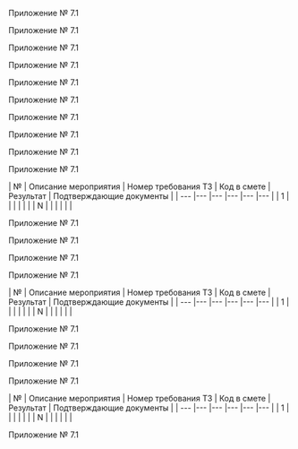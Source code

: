 Приложение № 7.1

Приложение № 7.1

Приложение № 7.1

Приложение № 7.1

Приложение № 7.1

Приложение № 7.1

Приложение № 7.1

Приложение № 7.1

Приложение № 7.1

Приложение № 7.1

| № | Описание мероприятия | Номер требования ТЗ | Код 
в смете | Результат | Подтверждающие документы |
| --- |--- |--- |--- |--- |--- |
| 1 |  |  |  |  |  |
| N |  |  |  |  |  |

Приложение № 7.1

Приложение № 7.1

Приложение № 7.1

Приложение № 7.1

| № | Описание мероприятия | Номер требования ТЗ | Код 
в смете | Результат | Подтверждающие документы |
| --- |--- |--- |--- |--- |--- |
| 1 |  |  |  |  |  |
| N |  |  |  |  |  |

Приложение № 7.1

Приложение № 7.1

Приложение № 7.1

Приложение № 7.1

| № | Описание мероприятия | Номер требования ТЗ | Код 
в смете | Результат | Подтверждающие документы |
| --- |--- |--- |--- |--- |--- |
| 1 |  |  |  |  |  |
| N |  |  |  |  |  |

Приложение № 7.1

